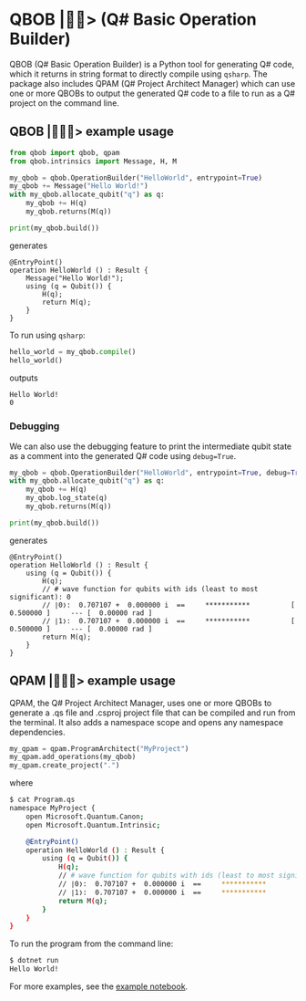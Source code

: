 # QBOB |👷‍♀️> (Q# Basic Operation Builder)

QBOB (Q# Basic Operation Builder) is a Python tool for generating Q# code, which it returns in string format to directly compile using `qsharp`. The package also includes QPAM (Q# Project Architect Manager) which can use one or more QBOBs to output the generated Q# code to a file to run as a Q# project on the command line.

## QBOB |👷🏾‍♂️> example usage

```python
from qbob import qbob, qpam
from qbob.intrinsics import Message, H, M

my_qbob = qbob.OperationBuilder("HelloWorld", entrypoint=True)
my_qbob += Message("Hello World!")
with my_qbob.allocate_qubit("q") as q:
    my_qbob += H(q)
    my_qbob.returns(M(q))

print(my_qbob.build())
```

generates

```qsharp
@EntryPoint()
operation HelloWorld () : Result {
    Message("Hello World!");
    using (q = Qubit()) {
        H(q);
        return M(q);
    }
}
```

To run using `qsharp`:

```python
hello_world = my_qbob.compile()
hello_world()
```

outputs

```bash
Hello World!
0
```

### Debugging

We can also use the debugging feature to print the intermediate qubit state as a comment into the generated Q# code using `debug=True`.

```python
my_qbob = qbob.OperationBuilder("HelloWorld", entrypoint=True, debug=True)
with my_qbob.allocate_qubit("q") as q:
    my_qbob += H(q)
    my_qbob.log_state(q)
    my_qbob.returns(M(q))

print(my_qbob.build())
```

generates

```qsharp
@EntryPoint()
operation HelloWorld () : Result {
    using (q = Qubit()) {
        H(q);
        // # wave function for qubits with ids (least to most significant): 0
        // ∣0❭:	 0.707107 +  0.000000 i	 == 	***********          [ 0.500000 ]     --- [  0.00000 rad ]
        // ∣1❭:	 0.707107 +  0.000000 i	 == 	***********          [ 0.500000 ]     --- [  0.00000 rad ]
        return M(q);
    }
}
```

## QPAM |👷🏻‍♀️> example usage

QPAM, the Q# Project Architect Manager, uses one or more QBOBs to generate a .qs file and .csproj project file that can be compiled and run from the terminal. It also adds a namespace scope and opens any namespace dependencies.

```python
my_qpam = qpam.ProgramArchitect("MyProject")
my_qpam.add_operations(my_qbob)
my_qpam.create_project(".")
```

where

```bash
$ cat Program.qs
namespace MyProject {
    open Microsoft.Quantum.Canon;
    open Microsoft.Quantum.Intrinsic;

    @EntryPoint()
    operation HelloWorld () : Result {
        using (q = Qubit()) {
            H(q);
            // # wave function for qubits with ids (least to most significant): 0
            // ∣0❭:	 0.707107 +  0.000000 i	 == 	***********          [ 0.500000 ]     --- [  0.00000 rad ]
            // ∣1❭:	 0.707107 +  0.000000 i	 == 	***********          [ 0.500000 ]     --- [  0.00000 rad ]
            return M(q);
        }
    }
}
```

To run the program from the command line:

```bash
$ dotnet run
Hello World!
```

For more examples, see the [example notebook](examples/qbob_101.ipynb).
